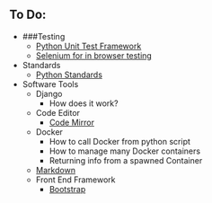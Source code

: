 To Do:
------
+ ###Testing
  + [Python Unit Test Framework](https://docs.python.org/3/library/unittest.html)
  + [Selenium for in browser testing](https://www.seleniumhq.org/)
+ Standards
  + [Python Standards](https://www.python.org/dev/peps/pep-0008/)
+ Software Tools
  + Django
    + How does it work?
  + Code Editor
    + [Code Mirror](https://codemirror.net/)
  + Docker
    + How to call Docker from python script
    + How to manage many Docker containers
    + Returning info from a spawned Container
  + [Markdown](https://github.com/adam-p/markdown-here/wiki/Markdown-Cheatsheet#links)
  + Front End Framework
    + [Bootstrap](https://getbootstrap.com/)
  
